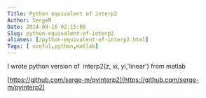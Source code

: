 ```yaml
---
Title: Python equivalent of interp2
Author: SergeM
Date: 2014-09-16 02:15:00
Slug: python-equivalent-of-interp2
aliases: [/python-equivalent-of-interp2.html]
Tags: [ useful,python,matlab]
---
```




I wrote python version of&nbsp; interp2(z, xi, yi,'linear') from matlab

[https://github.com/serge-m/pyinterp2](https://github.com/serge-m/pyinterp2)

